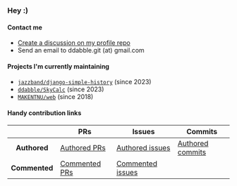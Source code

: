 ### Hey :)

<!--
**ddabble/ddabble** is a ✨ _special_ ✨ repository because its `README.md` (this file) appears on your GitHub profile.

Here are some ideas to get you started:

- 🔭 I’m currently working on ...
- 🌱 I’m currently learning ...
- 👯 I’m looking to collaborate on ...
- 🤔 I’m looking for help with ...
- 💬 Ask me about ...
- 📫 How to reach me: ...
- 😄 Pronouns: ...
- ⚡ Fun fact: ...
-->

#### Contact me

- [Create a discussion on my profile repo](https://github.com/ddabble/ddabble/discussions)
- Send an email to ddabble.git (at) gmail.com

#### Projects I'm currently maintaining

- [`jazzband/django-simple-history`](https://github.com/jazzband/django-simple-history) (since 2023)
- [`ddabble/SkyCalc`](https://github.com/ddabble/SkyCalc) (since 2023)
- [`MAKENTNU/web`](https://github.com/MAKENTNU/web) (since 2018)

#### Handy contribution links

|               | PRs                                                                                                 | Issues                                                                                           | Commits                                                                                            |
|:-------------:|-----------------------------------------------------------------------------------------------------|--------------------------------------------------------------------------------------------------|----------------------------------------------------------------------------------------------------|
| **Authored**  | [Authored PRs](https://github.com/search?q=author%3Addabble&type=pullrequests&s=created&o=desc)     | [Authored issues](https://github.com/search?q=author%3Addabble&type=issues&s=created&o=desc)     | [Authored commits](https://github.com/search?q=author%3Addabble&type=commits&s=author-date&o=desc) |
| **Commented** | [Commented PRs](https://github.com/search?q=commenter%3Addabble&type=pullrequests&s=created&o=desc) | [Commented issues](https://github.com/search?q=commenter%3Addabble&type=issues&s=created&o=desc) |                                                                                                    |
